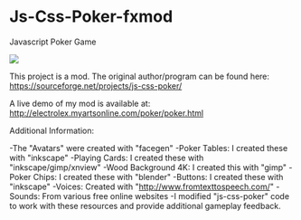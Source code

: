 # Js-Css-Poker-fxmod
Javascript Poker Game

<img src="https://i.imgur.com/LQLlpl1.png">

This project is a mod. The original author/program can be found here: https://sourceforge.net/projects/js-css-poker/

A live demo of my mod is available at: http://electrolex.myartsonline.com/poker/poker.html

Additional Information: 

-The "Avatars" were created with "facegen"
-Poker Tables: I created  these with "inkscape"
-Playing Cards: I created these with "inkscape/gimp/xnview"
-Wood Background 4K: I created this with "gimp"
-Poker Chips: I created these with "blender" 
-Buttons: I created these with "inkscape"
-Voices: Created with "http://www.fromtexttospeech.com/" 
-Sounds: From various free online websites
-I modified "js-css-poker" code to work with these resources and provide additional gameplay feedback.
